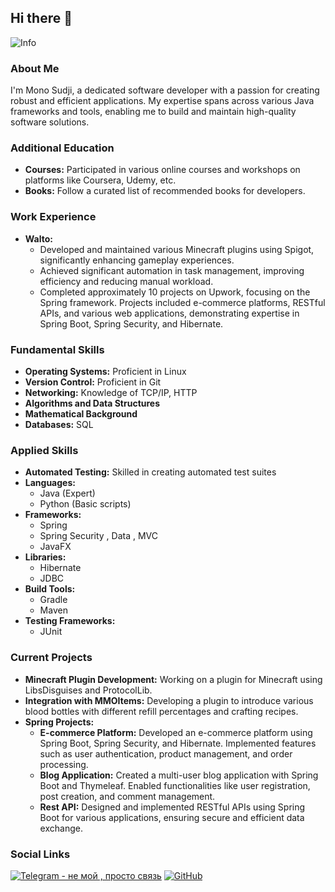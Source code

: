 ## Hi there 👋
![Info](https://i.imgur.com/xUvRkrp.png) 

### About Me

I'm Mono Sudji, a dedicated software developer with a passion for creating robust and efficient applications. My expertise spans across various Java frameworks and tools, enabling me to build and maintain high-quality software solutions.

### Additional Education

- **Courses:** Participated in various online courses and workshops on platforms like Coursera, Udemy, etc.
- **Books:** Follow a curated list of recommended books for developers.

### Work Experience

- **Walto:** 
  - Developed and maintained various Minecraft plugins using Spigot, significantly enhancing gameplay experiences.
  - Achieved significant automation in task management, improving efficiency and reducing manual workload.
  - Completed approximately 10 projects on Upwork, focusing on the Spring framework. Projects included e-commerce platforms, RESTful APIs, and various web applications, demonstrating expertise in Spring Boot, Spring Security, and Hibernate.


### Fundamental Skills

- **Operating Systems:** Proficient in Linux
- **Version Control:** Proficient in Git
- **Networking:** Knowledge of TCP/IP, HTTP
- **Algorithms and Data Structures**
- **Mathematical Background**
- **Databases:** SQL 

### Applied Skills

- **Automated Testing:** Skilled in creating automated test suites
- **Languages:** 
  - Java (Expert)
  - Python (Basic scripts)
- **Frameworks:**
  - Spring
  - Spring Security , Data , MVC
  - JavaFX
- **Libraries:** 
  - Hibernate
  - JDBC
- **Build Tools:** 
  - Gradle
  - Maven
- **Testing Frameworks:** 
  - JUnit

### Current Projects

- **Minecraft Plugin Development:** Working on a plugin for Minecraft using LibsDisguises and ProtocolLib.
- **Integration with MMOItems:** Developing a plugin to introduce various blood bottles with different refill percentages and crafting recipes.
- **Spring Projects:** 
  - **E-commerce Platform:** Developed an e-commerce platform using Spring Boot, Spring Security, and Hibernate. Implemented features such as user authentication, product management, and order processing.
  - **Blog Application:** Created a multi-user blog application with Spring Boot and Thymeleaf. Enabled functionalities like user registration, post creation, and comment management.
  - **Rest API:** Designed and implemented RESTful APIs using Spring Boot for various applications, ensuring secure and efficient data exchange.

### Social Links

[![Telegram - не мой , просто связь](https://img.shields.io/badge/Telegram-2CA5E0?style=for-the-badge&logo=telegram&logoColor=white)](https://t.me/Springggggggggg)
[![GitHub](https://img.shields.io/badge/GitHub-181717?style=for-the-badge&logo=github&logoColor=white)](https://github.com/MonoSudji)
